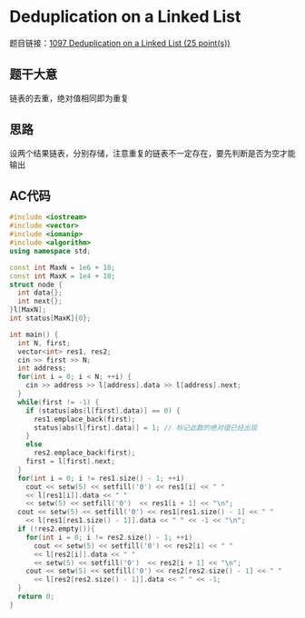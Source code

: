 # Deduplication on a Linked List

题目链接：[1097 Deduplication on a Linked List (25 point(s))](https://pintia.cn/problem-sets/994805342720868352/problems/994805369774129152)

## 题干大意

链表的去重，绝对值相同即为重复

## 思路

设两个结果链表，分别存储，注意重复的链表不一定存在，要先判断是否为空才能输出

## AC代码
```cpp linenums="1"
#include <iostream>
#include <vector>
#include <iomanip>
#include <algorithm>
using namespace std;

const int MaxN = 1e6 + 10;
const int MaxK = 1e4 + 10;
struct node {
  int data{};
  int next{};
}l[MaxN];
int status[MaxK]{0};

int main() {
  int N, first;
  vector<int> res1, res2;
  cin >> first >> N;
  int address;
  for(int i = 0; i < N; ++i) {
    cin >> address >> l[address].data >> l[address].next;
  }
  while(first != -1) {
    if (status[abs(l[first].data)] == 0) {
      res1.emplace_back(first);
      status[abs(l[first].data)] = 1; // 标记此数的绝对值已经出现
    }
    else
      res2.emplace_back(first);
    first = l[first].next;
  }
  for(int i = 0; i != res1.size() - 1; ++i)
    cout << setw(5) << setfill('0') << res1[i] << " "
    << l[res1[i]].data << " "
    << setw(5) << setfill('0')  << res1[i + 1] << "\n";
  cout << setw(5) << setfill('0') << res1[res1.size() - 1] << " "
    << l[res1[res1.size() - 1]].data << " " << -1 << "\n";
  if (!res2.empty()){
    for(int i = 0; i != res2.size() - 1; ++i)
      cout << setw(5) << setfill('0') << res2[i] << " "
      << l[res2[i]].data << " "
      << setw(5) << setfill('0')  << res2[i + 1] << "\n";
    cout << setw(5) << setfill('0') << res2[res2.size() - 1] << " "
      << l[res2[res2.size() - 1]].data << " " << -1;
  }
  return 0;
}
```
